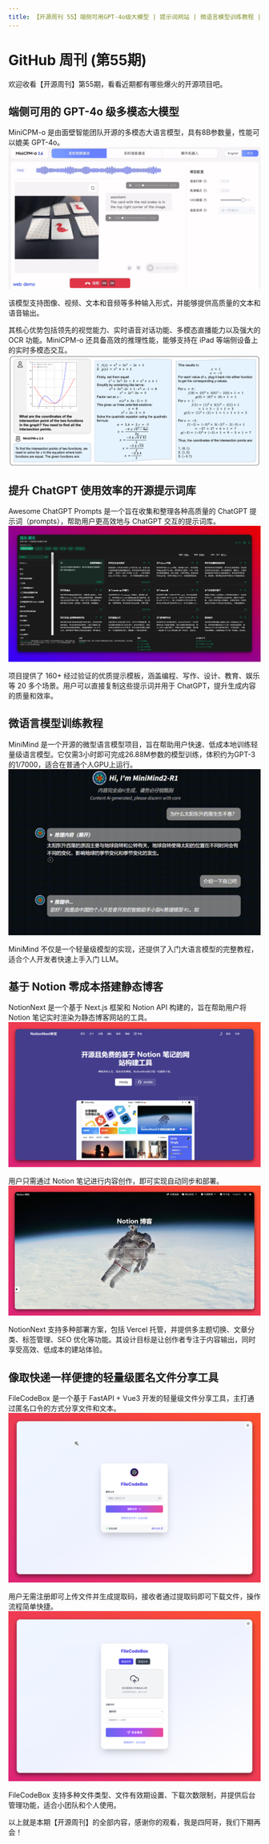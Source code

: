 ```yaml
---
title: 【开源周刊 55】端侧可用GPT-4o级大模型 | 提示词网站 | 微语言模型训练教程 | 基于Notion零成本搭建静态博客 | 匿名文件分享工具
---
```

# GitHub 周刊 (第55期)

欢迎收看【开源周刊】第55期，看看近期都有哪些爆火的开源项目吧。

## 端侧可用的 GPT-4o 级多模态大模型

MiniCPM-o 是由面壁智能团队开源的多模态大语言模型，具有8B参数量，性能可以媲美 GPT-4o。
![](../../attachments/GitHub%20周刊%20(第55期)-minicp4o1.png)

该模型支持图像、视频、文本和音频等多种输入形式，并能够提供高质量的文本和语音输出。

其核心优势包括领先的视觉能力、实时语音对话功能、多模态直播能力以及强大的 OCR 功能。MiniCPM-o 还具备高效的推理性能，能够支持在 iPad 等端侧设备上的实时多模态交互。
![](../../attachments/GitHub%20周刊%20(第55期)-minicpm02.png)

## 提升 ChatGPT 使用效率的开源提示词库

Awesome ChatGPT Prompts 是一个旨在收集和整理各种高质量的 ChatGPT 提示词（prompts），帮助用户更高效地与 ChatGPT 交互的提示词库。
![](../../attachments/GitHub%20周刊%20(第55期)-chatgptprompts.png)

项目提供了 160+ 经过验证的优质提示模板，涵盖编程、写作、设计、教育、娱乐等 20 多个场景。用户可以直接复制这些提示词并用于 ChatGPT，提升生成内容的质量和效率。

## 微语言模型训练教程

MiniMind 是一个开源的微型语言模型项目，旨在帮助用户快速、低成本地训练轻量级语言模型。它仅需3小时即可完成26.88M参数的模型训练，体积约为GPT-3的1/7000，适合在普通个人GPU上运行。
![](../../attachments/GitHub%20周刊%20(第55期)-minimind2.png)

MiniMind 不仅是一个轻量级模型的实现，还提供了入门大语言模型的完整教程，适合个人开发者快速上手入门 LLM。

## 基于 Notion 零成本搭建静态博客

NotionNext 是一个基于 Next.js 框架和 Notion API 构建的，旨在帮助用户将 Notion 笔记实时渲染为静态博客网站的工具。
![](../../attachments/GitHub%20周刊%20(第55期)-notionnext01.png)

用户只需通过 Notion 笔记进行内容创作，即可实现自动同步和部署。
![](../../attachments/GitHub%20周刊%20(第55期)-notionnext02.png)

NotionNext 支持多种部署方案，包括 Vercel 托管，并提供多主题切换、文章分类、标签管理、SEO 优化等功能。其设计目标是让创作者专注于内容输出，同时享受高效、低成本的建站体验。

## 像取快递一样便捷的轻量级匿名文件分享工具

FileCodeBox 是一个基于 FastAPI + Vue3 开发的轻量级文件分享工具，主打通过匿名口令的方式分享文件和文本。
![](../../attachments/GitHub%20周刊%20(第55期)-filecodebox01.png)

用户无需注册即可上传文件并生成提取码，接收者通过提取码即可下载文件，操作流程简单快捷。
![](../../attachments/GitHub%20周刊%20(第55期)-filecodebox02.png)

FileCodeBox 支持多种文件类型、文件有效期设置、下载次数限制，并提供后台管理功能，适合小团队和个人使用。

以上就是本期【开源周刊】的全部内容，感谢你的观看，我是四阿哥，我们下期再会！